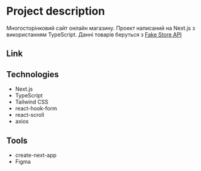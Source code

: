 # Project description

Многосторінковий сайт онлайн магазину. Проект написаний на Next.js з використанням TypeScript. Данні товарів беруться з [Fake Store API](https://fakestoreapi.com/)

## Link

<!-- [livepage on a Netlify](https://fastidious-buttercream-0c87f1.netlify.app/) -->

<!-- ## Features

- Slider -->

## Technologies

- Next.js
- TypeScript
- Tailwind CSS
- react-hook-form
- react-scroll
- axios

## Tools

- create-next-app
- Figma
